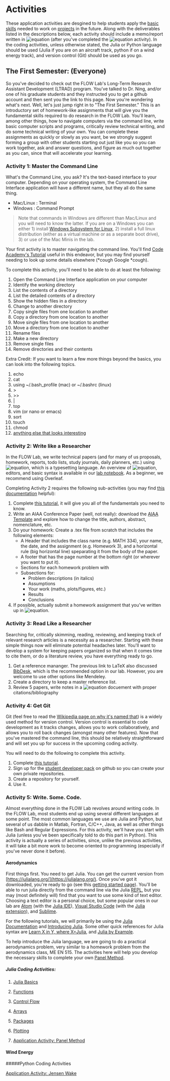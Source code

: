 # Activities

These application activities are desgined to help students apply the [basic skills](../0-resources/README.md) needed to work on [projects](../2-projects/README.md) in the future.  Along with the deliverables listed in the descriptions below, each activity should include a memo/report written in ![equation](latex.gif) (after you've completed the ![equation](latex.gif) activity).  In the coding activities, unless otherwise stated, the Julia or Python language should be used (Julia if you are on an aircraft track, python if on a wind energy track), and version control (Git) should be used as you go.

## The First Semester: (Everyone)

So you've decided to check out the FLOW Lab's Long-Term Research Assistant Development (LTRAD) program. You've talked to Dr. Ning, and/or one of his graduate students and they instructed you to get a github account and then sent you the link to this page. Now you're wondering what's next. Well, let's just jump right in to "The First Semester." This is an introductory set of homework-like assignments that will give you the fundamental skills required to do research in the FLOW Lab. You'll learn, among other things, how to navigate computers via the command line, write basic computer scripts and programs, critically review technical writing, and do some technical writing of your own. You can complete these assignments as quickly or slowly as you want, be we strongly suggest forming a group with other students starting out just like you so you can work together, ask and answer questions, and figure as much out together as you can, since that will accelerate your learning.

### Activity 1: Master the Command Line
What's the Command Line, you ask? It's the text-based interface to your computer. Depending on your operating system, the Command Line Interface application will have a different name, but they all do the same thing.

- Mac/Linux : Terminal
- Windows : Command Prompt

> Note that commands in Windows are different than Mac/Linux and you will need to know the latter. If you are on a Windows you can either 1) install [Windows Subsystem for Linux](https://docs.microsoft.com/en-us/windows/wsl/about), 2) install a full linux distribution (either as a virtual machine or as a separate boot drive), 3) or use of the Mac Minis in the lab.

Your first activity is to master navigating the command line. You'll find [Code Academy's Tutorial](https://www.codecademy.com/learn/learn-the-command-line) useful in this endeavor, but you may find yourself needing to look up some details elsewhere (*cough Google *cough).

To complete this activity, you'll need to be able to do at least the following:

1. Open the Command Line Interface application on your computer
2. Identify the working directory
3. List the contents of a directory
4. List the detailed contents of a directory
5. Show the hidden files in a directory
6. Change to another directory
7. Copy single files from one location to another
8. Copy a directory from one location to another
9. Move single files from one location to another
10. Move a directory from one location to another
11. Rename files
12. Make a new directory
13. Remove single files
14. Remove directories and their contents

Extra Credit: If you want to learn a few more things beyond the basics, you can look into the following topics.

1. echo
2. cat
3. using ~/.bash_profile (mac) or ~/.bashrc (linux)
4. \>
5. \>>
6. |
7. top
8. vim (or nano or emacs)
9. sort
10. touch
11. chmod
12. [anything else that looks interesting](https://www.codecademy.com/articles/command-line-commands)

### Activity 2: Write like a Researcher
In the FLOW Lab, we write technical papers (and for many of us proposals, homework, reports, todo lists, study journals, daily planners, etc.) using ![equation](latex.gif), which is a typesetting language. An overview of ![equation](latex.gif), editors, and basic syntax is available in our [lab notebook](https://github.com/byuflowlab/flowlab-notebook/blob/master/tutorials/latex.md).  As a beginner, we recommend using Overleaf.

Completing Activity 2 requires the following sub-activities (you may find [this documentation](https://www.overleaf.com/learn) helpful):
1. Complete [this tutorial](https://www.overleaf.com/learn/latex/Learn_LaTeX_in_30_minutes), it will give you all of the fundamentals you need to know.
2. Write an AIAA Conference Paper (well, not really): download the [AIAA Template](https://www.overleaf.com/latex/templates/latex-template-for-the-preparation-of-papers-for-aiaa-technical-conferences/rsssbwthkptn#.WbgUXMiGNPZ) and explore how to change the title, authors, abstract, nomenclature, etc.
3. Do your homework: Create a .tex file from scratch that includes the following elements:
   - A Header that includes the class name (e.g. MATH 334), your name, the date, and the assignment (e.g. Homework 3), and a horizontal rule (big horizontal line) speparating it from the body of the paper.
   - A footer that has the page number at the bottom right (or wherever you want to put it).
   - Sections for each homework problem with
   - Subsections for:
     - Problem descriptions (in italics)
     - Assumptions
     - Your work (maths, plots/figures, etc.)
     - Results
     - Conclusions
4. If possible, actually submit a homework assignment that you've written up in ![equation](latex.gif).

### Activity 3: Read Like a Researcher
Searching for, critically skimming, reading, reviewing, and keeping track of relevant research articles is a necessity as a researcher. Starting with these simple things now will eliminate potential headaches later. You'll want to develop a system for keeping papers organized so that when it comes time to cite them, or do a literature review, you have everything ready to go.

1. Get a reference mananger.  The previous link to LaTeX also discussed [BibDesk](https://github.com/byuflowlab/flowlab-notebook/blob/master/tutorials/latex.md), which is the recommended option in our lab.  However, you are welcome to use other options like Mendeley.
2. Create a directory to keep a master reference list.
3. Review 5 papers, write notes in a ![equation](latex.gif) docuement with proper citations/bibliography

### Activity 4: Get Git
Git (feel free to read the [Wikipedia page on why it's named that](https://en.wikipedia.org/wiki/Git#Naming)) is a widely used method for version control.  Version control is essential to code development as it tracks changes, allows you to work collaboratively, and allows you to roll back changes (amongst many other features).  Now that you've mastered the command line, this should be relatively straightforward and will set you up for success in the upcoming coding activity.

You will need to do the following to complete this activity.

1. Complete [this tutorial](https://www.codecademy.com/learn/learn-git).
2. Sign up for the [student developer pack](https://education.github.com/pack) on github so you can create your own private repositories.
3. Create a repository for yourself.
4. Use it.

### Activity 5: Write. Some. Code.
Almost everything done in the FLOW Lab revolves around writing code. In the FLOW Lab, most students end up using several different languages at some point. The most common languages we use are Julia and Python, but several of us dabble in Matlab, Fortran, C/C++, Java, as well as other things like Bash and Regular Expressions. For this activity, we'll have you start with Julia (unless you've been specifically told to do this part in Python). This activity is actually a series of activities, since, unlike the previous activities, it will take a bit more work to become oriented to programming (especially if you've never done it before).

#### Aerodynamics

First things first. You need to get Julia. You can get the current version from [https://julialang.org/](https://julialang.org/). Once you've got it downloaded, you're ready to go (see this [getting started page](https://en.wikibooks.org/wiki/Introducing_Julia/Getting_started)).  You'll be able to run julia directly from the command line via the Julia [REPL](https://en.wikibooks.org/wiki/Introducing_Julia/The_REPL), but you may (most definitely will) find that you want to use some kind of text editor. Choosing a text editor is a personal choice, but some popular ones in our lab are [Atom](https://atom.io/) (with the [Julia IDE](http://junolab.org/)), [Visual Studio Code](https://code.visualstudio.com/) (with the [Julia extension](https://marketplace.visualstudio.com/items?itemName=julialang.language-julia)), and [Sublime](https://github.com/PetrKryslUCSD/HowToUseJuliaWithSublimeText3/blob/master/How-to-use-Julia-with-Sublime-Text-3.md).

For the following tutorials, we will primarily be using the [Julia Documentation](https://docs.julialang.org/en/v1/) and [Introducing Julia](https://en.wikibooks.org/wiki/Introducing_Julia). Some other quick references for Julia syntax are [Learn X in Y, where X=Julia](https://learnxinyminutes.com/docs/julia/), and [Julia by Example](https://juliabyexample.helpmanual.io/).

To help introduce the Julia language, we are going to do a practical aerodynamics problem, very similar to a homework problem from the aerodynamics class, ME EN 515. The activities here will help you develop the necessary skills to complete your own [Panel Method](JuliaCodingActivities/latex/panelmethod.pdf).

##### Julia Coding Activities:
1. [Julia Basics](JuliaCodingActivities/latex/basics.pdf)

2. [Functions](JuliaCodingActivities/latex/functions.pdf)

3. [Control Flow](JuliaCodingActivities/latex/controlflow.pdf)

4. [Arrays](JuliaCodingActivities/latex/arrays.pdf)

5. [Packages](JuliaCodingActivities/latex/packages.pdf)

6. [Plotting](JuliaCodingActivities/latex/plotting.pdf)

7. [Application Activity: Panel Method](JuliaCodingActivities/latex/panelmethod.pdf)

#### Wind Energy

#####Python Coding Activities

[Application Activity: Jensen Wake](jensen-wake.md)

